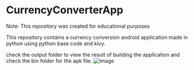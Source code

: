 # CurrencyConverterApp

Note: This repository was created for educational purposes

This repository contains a currency conversion android application made in python using python base code and kivy.

check the output folder to view the result of building the application and check the bin folder for the apk file. 
![image](https://github.com/Ronn-M/CurrencyConverterApp/assets/117614337/936574bc-b7d8-4c85-a1ce-0f1944039587)
